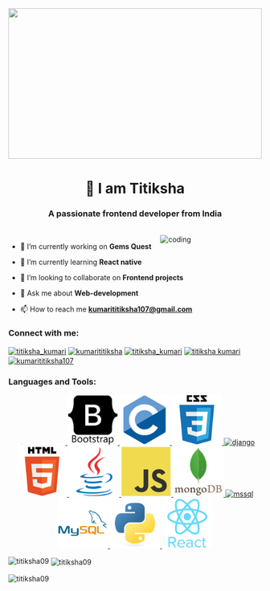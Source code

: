 <img width=100% height = 300 src="https://media.tenor.com/mGgWY8RkgYMAAAAC/hello-world.gif" >
<h1 align="center"> 👋 I am  Titiksha</h1>
<h3 align="center">A passionate frontend developer from India</h3>
<br>
 <img align = "right" alt="coding" width="40%" src = "https://stemettes.org/zine/wp-content/uploads/sites/3/2021/08/giphy-13-1.gif">

- 🔭 I’m currently working on **Gems Quest**

- 🌱 I’m currently learning **React native**

- 👯 I’m looking to collaborate on **Frontend projects**

- 💬 Ask me about **Web-development**

- 📫 How to reach me **kumarititiksha107@gmail.com**

<h3 align="left">Connect with me:</h3>
<p align="left">
 <a href="https://www.linkedin.com/in/titikshakumari/" target="blank"><img align="center" src='https://static.vecteezy.com/system/resources/previews/018/930/587/original/linkedin-logo-linkedin-icon-transparent-free-png.png' alt="titiksha_kumari"  width='100' height ='100' /></a>
<a href="https://www.codechef.com/users/kumarititiksha" target="blank"><img align="center" src="https://cdn.jsdelivr.net/npm/simple-icons@3.1.0/icons/codechef.svg" alt="kumarititiksha" height="70" width="70" /></a>
<a href="https://www.leetcode.com/titiksha_kumari" target="blank"><img align="center" src="https://raw.githubusercontent.com/rahuldkjain/github-profile-readme-generator/master/src/images/icons/Social/leet-code.svg" alt="titiksha_kumari"  width='100' height ='70' /></a>
<a href="https://www.hackerearth.com/titiksha kumari" target="blank"><img align="center"  src="https://raw.githubusercontent.com/rahuldkjain/github-profile-readme-generator/master/src/images/icons/Social/hackerearth.svg" alt="titiksha kumari"  width='70' height ='70' /></a>
<a href="https://auth.geeksforgeeks.org/user/kumarititiksha107" target="blank"><img align="center" src="https://raw.githubusercontent.com/rahuldkjain/github-profile-readme-generator/master/src/images/icons/Social/geeks-for-geeks.svg" alt="kumarititiksha107" width='70' height ='70' /></a>
</p>

<h3 align="left">Languages and Tools:</h3>
<p align="center"> <a href="https://angular.io" target="_blank" rel="noreferrer"> <img src="https://raw.githubusercontent.com/devicons/devicon/master/icons/angularjs/angularjs-original-wordmark.svg" alt="angularjs" width="100" height="4=100"/> </a> <a href="https://getbootstrap.com" target="_blank" rel="noreferrer"> <img src="https://raw.githubusercontent.com/devicons/devicon/master/icons/bootstrap/bootstrap-plain-wordmark.svg" alt="bootstrap" width="100" height="100"/> </a> <a href="https://www.cprogramming.com/" target="_blank" rel="noreferrer"> <img src="https://raw.githubusercontent.com/devicons/devicon/master/icons/c/c-original.svg" alt="c" width="100" height="100"/> </a> <a href="https://www.w3schools.com/css/" target="_blank" rel="noreferrer"> <img src="https://raw.githubusercontent.com/devicons/devicon/master/icons/css3/css3-original-wordmark.svg" alt="css3" width="100" height="100"/> </a> <a href="https://www.djangoproject.com/" target="_blank" rel="noreferrer"> <img src="https://cdn.worldvectorlogo.com/logos/django.svg" alt="django" width="100" height="100"/> </a> <a href="https://www.w3.org/html/" target="_blank" rel="noreferrer"> <img src="https://raw.githubusercontent.com/devicons/devicon/master/icons/html5/html5-original-wordmark.svg" alt="html5" width="100" height="100"/> </a> <a href="https://www.java.com" target="_blank" rel="noreferrer"> <img src="https://raw.githubusercontent.com/devicons/devicon/master/icons/java/java-original.svg" alt="java" width="100" height="100"/> </a> <a href="https://developer.mozilla.org/en-US/docs/Web/JavaScript" target="_blank" rel="noreferrer"> <img src="https://raw.githubusercontent.com/devicons/devicon/master/icons/javascript/javascript-original.svg" alt="javascript" width="100" height="100"/> </a> <a href="https://www.mongodb.com/" target="_blank" rel="noreferrer"> <img src="https://raw.githubusercontent.com/devicons/devicon/master/icons/mongodb/mongodb-original-wordmark.svg" alt="mongodb" width="100" height="100"/> </a> <a href="https://www.microsoft.com/en-us/sql-server" target="_blank" rel="noreferrer"> <img src="https://www.svgrepo.com/show/303229/microsoft-sql-server-logo.svg" alt="mssql" width="100" height="100"/> </a> <a href="https://www.mysql.com/" target="_blank" rel="noreferrer"> <img src="https://raw.githubusercontent.com/devicons/devicon/master/icons/mysql/mysql-original-wordmark.svg" alt="mysql" width="100" height="100"/> </a> <a href="https://www.python.org" target="_blank" rel="noreferrer"> <img src="https://raw.githubusercontent.com/devicons/devicon/master/icons/python/python-original.svg" alt="python" width="100" height="100"/> </a> <a href="https://reactjs.org/" target="_blank" rel="noreferrer"> <img src="https://raw.githubusercontent.com/devicons/devicon/master/icons/react/react-original-wordmark.svg" alt="react" width="100" height="100"/> </a> </p>

<p><img align="left"  src="https://github-readme-stats.vercel.app/api/top-langs?username=titiksha09&show_icons=true&locale=en&layout=compact" alt="titiksha09" /></p>

<p>&nbsp;<img align="center" src="https://github-readme-stats.vercel.app/api?username=titiksha09&show_icons=true&locale=en" alt="titiksha09" /></p>

<p><img align="center" src="https://github-readme-streak-stats.herokuapp.com/?user=titiksha09&" alt="titiksha09" /></p>
